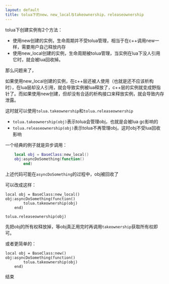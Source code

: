 ```yaml
---
layout: default
title: tolua下的new，new_local与takeownership，releaseownership
---
```


tolua下创建实例有2个方法：

* 使用new创建的实例，生命周期并不受tolua管理，相当于在c++调用new一样，需要用户自己释放内存
* 使用new_local创建的实例，生命周期被tolua管理，当实例在lua下没人引用它时，就会被lua回收掉。

那么问题来了，

如果使用new_local创建的实例，在c++层还被人使用（也就是还不应该析构时），在lua层却没人引用，就会导致实例被lua释放了，c++层的实例就变成野指针了。而如果使用new创建，但却没有合适的析构接口来释放实例，就会导致内存泄露。

这时就可以使用`tolua.takeownership`和`tolua.releaseownership`

* `tolua.takeownership(obj)`表示tolua会管理obj，也就是会被lua gc影响的
* `tolua.releaseownership(obj)`表示tolua不再管理obj，这时obj不受lua回收影响

一个经典的例子就是异步调用：
```lua
    local obj = BaseClass:new_local()
    obj:asyncDoSomething(function()
        end)
```
上述代码可能在`asyncDoSomething`的过程中，obj被回收了

可以改成这样：

    local obj = BaseClass:new_local()
    obj:asyncDoSomething(function()
            tolua.takeownership(obj)
        end)

    tolua.releaseownership(obj)

先把obj的所有权释放掉，等obj真正用完时再调用`takeownership`获取所有权即可。

或者更简单的：

    local obj = BaseClass:new()
    obj:asyncDoSomething(function()
            tolua.takeownership(obj)
        end)

结束
